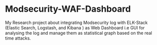 # Modsecurity-WAF-Dashboard
My Research project about integrating Modsecurity log with ELK-Stack (Elastic Search, Logstash, and Kibana ) as  Web Dashboard i.e GUI for analysing the log and manage them as statistical graph based on the real time attacks.
